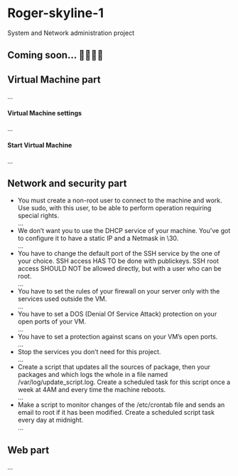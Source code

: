 # Roger-skyline-1
System and Network administration project

## Coming soon... :construction_worker::construction_worker::construction_worker::construction_worker:

## Virtual Machine part
...
#### Virtual Machine settings
...
#### Start Virtual Machine
...
## Network and security part
* You must create a non-root user to connect to the machine and work. Use sudo, with this user, to be able to perform operation requiring special rights. <br />
...
* We don’t want you to use the DHCP service of your machine. You’ve got to configure it to have a static IP and a Netmask in \30.  <br />
...
* You have to change the default port of the SSH service by the one of your choice. SSH access HAS TO be done with publickeys. SSH root access SHOULD NOT be allowed directly, but with a user who can be root.<br />
...
* You have to set the rules of your firewall on your server only with the services used outside the VM.<br />
...
* You have to set a DOS (Denial Of Service Attack) protection on your open ports of your VM.<br />
...
* You have to set a protection against scans on your VM’s open ports.<br />
...
* Stop the services you don’t need for this project.<br />
...
* Create a script that updates all the sources of package, then your packages and which logs the whole in a file named /var/log/update_script.log. Create a scheduled task for this script once a week at 4AM and every time the machine reboots.<br />
...
* Make a script to monitor changes of the /etc/crontab file and sends an email to root if it has been modified. Create a scheduled script task every day at midnight.<br />
...

## Web part
...
